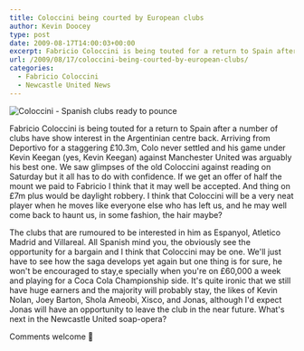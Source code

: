 ```yaml
---
title: Coloccini being courted by European clubs
author: Kevin Doocey
type: post
date: 2009-08-17T14:00:03+00:00
excerpt: Fabricio Coloccini is being touted for a return to Spain after a number of clubs have show interest in the Argentinian centre back. Arriving..
url: /2009/08/17/coloccini-being-courted-by-european-clubs/
categories:
  - Fabricio Coloccini
  - Newcastle United News
---
```


![Coloccini - Spanish clubs ready to pounce](https://static.guim.co.uk/sys-images/Football/Pix/pictures/2008/08/07/FabricioColocciniEmPATonyMarshall1.jpg)

Fabricio Coloccini is being touted for a return to Spain after a number of clubs have show interest in the Argentinian centre back. Arriving from Deportivo for a staggering £10.3m, Colo never settled and his game under Kevin Keegan (yes, Kevin Keegan) against Manchester United was arguably his best one. We saw glimpses of the old Coloccini against reading on Saturday but it all has to do with confidence. If we get an offer of half the mount we paid to Fabricio I think that it may well be accepted. And thing on £7m plus would be daylight robbery. I think that Coloccini will be a very neat player when he moves like everyone else who has left us, and he may well come back to haunt us, in some fashion, the hair maybe?

The clubs that are rumoured to be interested in him as Espanyol, Atletico Madrid and Villareal. All Spanish mind you, the obviously see the opportunity for a bargain and I think that Coloccini may be one. We'll just have to see how the saga develops yet again but one thing is for sure, he won't be encouraged to stay,e specially when you're on £60,000 a week and playing for a Coca Cola Championship side. It's quite ironic that we still have huge earners and the majority will probably stay, the likes of Kevin Nolan, Joey Barton, Shola Ameobi, Xisco, and Jonas, although I'd expect Jonas will have an opportunity to leave the club in the near future. What's next in the Newcastle United soap-opera?

Comments welcome 🙂

